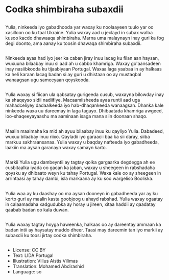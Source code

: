 # Codka shimbiraha subaxdii

##
Yulia, ninkeeda iyo gabadhooda yar waxay ku noolaayeen tuulo yar oo xasilloon oo ku taal Ukraine. Yulia waxay aad u jeclayd in subax walba kusoo kacdo dhawaaqa shimbiraha. Marna uma malaynayn inay guri ka fog degi doonto, ama aanay ku toosin dhawaqa shimbiraha subaxdii.

##
Ninkeeda ayaa had iyo jeer ka caban jiray inuu lacag ku filan aan haysan, wuxuuna bilaabay inuu si aad ah u cabbo khamriga. Waxay go'aansadeen inay nasiibkooda ku tijaabiyaan Portugal. Waxaa laga yaabaa in ay halkaas ka heli karaan lacag badan si ay guri u dhistaan oo ay mustaqbal wanaagsan ugu sameeyaan qoyskooda.

##
Yulia waxay si fiican ula qabsatay gurigeeda cusub, waxayna bilowday inay ka shaqeyso sidii nadiifiye. Macaamiisheeda ayaa runtii aad uga mahadceliyey dadaalkeeda iyo hab-dhaqankeeda wanaagsan. Dhanka kale ninkeeda waxa uu dareemay in laga tagayo. Dhibaatada khamriga awgeed, loo-shaqeeyayaashu ma aaminaan isaga mana siin doonaan shaqo.

##
Maalin maalmaha ka mid ah ayuu bilaabay inuu ku qayliyo Yulia. Dabadeed, wuxuu bilaabay inuu riixo. Qayladii iyo garaacii baa ka sii daray, siiba markuu sakhraansanaa. Yulia waxay u baqday nafteeda iyo gabadheeda, laakiin ma aysan garanayn waxay samayn karto.

##
Markii Yulia ugu dambeyntii ay tagtay qolka gargaarka degdegga ah ee cusbitaalka iyada oo gacan ka jaban, waxay u sheegeen in rabshadaha qoysku ay dhibaato weyn ku tahay Portugal. Waxa kale oo ay sheegeen in arrintaasi ay tahay dambi, isla markaana ay ku soo wargeliso Booliska.

##
Yulia waa ay ku daashay oo ma aysan dooneyn in gabadheeda yar ay ku korto guri ay maalin kasta goobjoog u ahayd rabshad. Yulia waxay ogaatay in calaamadaha xadgudubka ay horay u jireen, xitaa haddii ay qaadatay qaabab badan oo kala duwan.

##
Yulia waxay tagtay hoyga haweenka, halkaas oo ay dareentay ammaan ka badan intii ay haysatay muddo dheer. Taasi may dareemin tan iyo markii ay subaxdii ku toosi jirtay codka shimbiraha.

##
* License: CC BY
* Text: LIDA Portugal
* Illustration: Vilius Aistis Vilimas
* Translation: Mohamed Abdirashid
* Language: so
